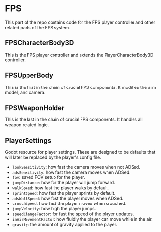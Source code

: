 # FPS 
This part of the repo contains code for the FPS player controller and other related parts of the FPS system.

## FPSCharacterBody3D
This is the FPS player controller and extends the PlayerCharacterBody3D controller.

## FPSUpperBody
This is the first in the chain of crucial FPS components. It modifies the arm model, and camera.

## FPSWeaponHolder
This is the last in the chain of crucial FPS components. It handles all weapon related logic.

## PlayerSettings
Godot resource for player settings. These are designed to be defaults that will later be replaced by the player's config file.
- `lookSensitivity`: how fast the camera moves when not ADSed.
- `adsSensitivity`: how fast the camera moves when ADSed.
- `fov`: saved FOV setup for the player.
- `jumpDistance`: how far the player will jump forward.
- `walkSpeed`: how fast the player walks by default.
- `sprintSpeed`: how fast the player sprints by default.
- `adsWalkSpeed`: how fast the player moves when ADSed.
- `crouchSpeed`: how fast the player moves when crouched.
- `jumpVelocity`: how high the player jumps.
- `speedChangeFactor`: for fast the speed of the player updates.
- `inAirMovementFactor`: how fluidly the player can move while in the air.
- `gravity`: the amount of gravity applied to the player.
